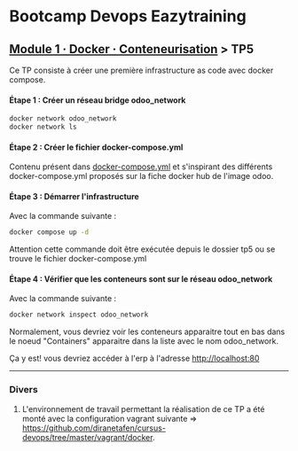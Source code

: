 # Bootcamp Devops Eazytraining

## [Module 1 · Docker · Conteneurisation](https://github.com/jeandonaldroselin/eazytraining-devops-bootcamp-docker) > TP5

Ce TP consiste à créer une première infrastructure as code avec docker compose.

#### Étape 1 : Créer un réseau bridge odoo_network

```bash
docker network odoo_network
docker network ls
```

#### Étape 2 : Créer le fichier docker-compose.yml

Contenu présent dans [docker-compose.yml](docker-compose.yml) et s'inspirant des différents docker-compose.yml proposés sur la fiche docker hub de l'image odoo.

#### Étape 3 : Démarrer l'infrastructure
Avec la commande suivante :

```bash
docker compose up -d
```

Attention cette commande doit être exécutée depuis le dossier tp5 ou se trouve le fichier docker-compose.yml

#### Étape 4 : Vérifier que les conteneurs sont sur le réseau odoo_network

Avec la commande suivante :

```bash
docker network inspect odoo_network
```

Normalement, vous devriez voir les conteneurs apparaitre tout en bas dans le noeud  "Containers" apparaitre dans la liste avec le nom odoo_network.

Ça y est! vous devriez accéder à l'erp à l'adresse [http://localhost:80](http://localhost:80)

----

### Divers

1) L'environnement de travail permettant la réalisation de ce TP a été monté avec la configuration vagrant suivante => https://github.com/diranetafen/cursus-devops/tree/master/vagrant/docker.